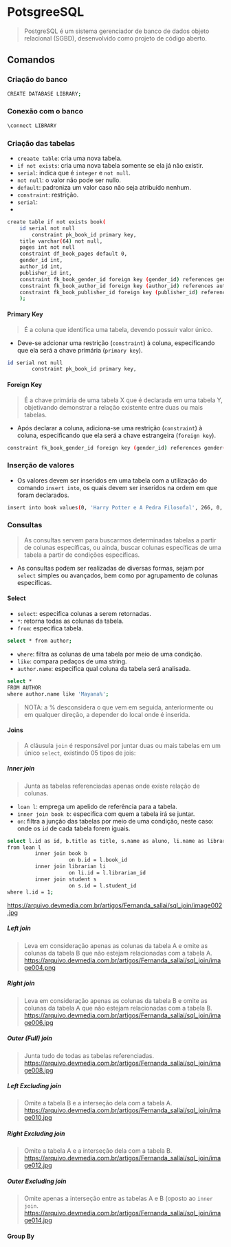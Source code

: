 # PotsgreeSQL
> PostgreSQL é um sistema gerenciador de banco de dados objeto relacional (SGBD), desenvolvido como projeto de código aberto.

## Comandos

### Criação do banco
```bash 
CREATE DATABASE LIBRARY;
```

### Conexão com o banco
```bash 
\connect LIBRARY
```

### Criação das tabelas
* ```creaate table```: cria uma nova tabela.
* ```if not exists```: cria uma nova tabela somente se ela já não existir.
* ```serial```: indica que é ```integer``` e ```not null```.
* ```not null```: o valor não pode ser nullo.
* ```default```: padroniza um valor caso não seja atribuído nenhum.
* ```constraint```: restrição. 
* ```serial```:
* 
```bash 
create table if not exists book(
    id serial not null
        constraint pk_book_id primary key,
    title varchar(64) not null,
    pages int not null
    constraint df_book_pages default 0,
    gender_id int,
    author_id int,
    publisher_id int,
    constraint fk_book_gender_id foreign key (gender_id) references gender(id),
    constraint fk_book_author_id foreign key (author_id) references author(id),
    constraint fk_book_publisher_id foreign key (publisher_id) references publisher(id)
    );
```

#### Primary Key
> É a coluna que identifica uma tabela, devendo possuir valor único. 
* Deve-se adcionar uma restrição (```constraint```) à coluna, especificando que ela será a chave primária (```primary key```). 
```bash 
id serial not null
        constraint pk_book_id primary key,
```

#### Foreign Key
> É a chave primária de uma tabela X que é declarada em uma tabela Y, objetivando demonstrar a relação existente entre duas ou mais tabelas. 
* Após declarar a coluna, adiciona-se uma  restrição (```constraint```) à coluna, especificando que ela será a chave estrangeira (```foreign key```). 
```bash 
constraint fk_book_gender_id foreign key (gender_id) references gender(id),
```

### Inserção de valores
* Os valores devem ser inseridos em uma tabela com a utilização do comando ```insert into```, os quais devem ser inseridos na ordem em que foram declarados.
```bash 
insert into book values(0, 'Harry Potter e A Pedra Filosofal', 266, 0, 0, 1);
```

### Consultas 
> As consultas servem para buscarmos determinadas tabelas a partir de colunas específicas, ou ainda, buscar colunas específicas de uma tabela a partir de condições específicas.
* As consultas podem ser realizadas de diversas formas, sejam por ```select``` simples ou avançados, bem como por agrupamento de colunas específicas.

#### Select
* ```select```: especifica colunas a serem retornadas.
* ```*```: retorna todas as colunas da tabela.
* ```from```: especifica tabela.

```bash 
select * from author;
```

* ```where```: filtra as colunas de uma tabela por meio de uma condição.
* ```like```: compara pedaços de uma string. 
* ```author.name```: especifica qual coluna da tabela será analisada. 
```bash 
select *
FROM AUTHOR
where author.name like 'Mayana%';
```
> NOTA: a % desconsidera o que vem em seguida, anteriormente ou em qualquer direção, a depender do local onde é inserida. 

#### Joins 
> A cláusula ```join``` é responsável por juntar duas ou mais tabelas em um único ```select```, existindo 05 tipos de jois:

##### Inner join
> Junta as tabelas referenciadas apenas onde existe relação de colunas. 
* ```loan l```: emprega um apelido de referência para a tabela.
* ```inner join book b```: especifica com quem a tabela irá se juntar.
* ```on```: filtra a junção das tabelas por meio de uma condição, neste caso: onde os ```id``` de cada tabela forem iguais.

```bash 
select l.id as id, b.title as title, s.name as aluno, li.name as librarian
from loan l
         inner join book b
                    on b.id = l.book_id
         inner join librarian li
                    on li.id = l.librarian_id
         inner join student s
                    on s.id = l.student_id
where l.id = 1;
```
https://arquivo.devmedia.com.br/artigos/Fernanda_sallai/sql_join/image002.jpg
##### Left join
> Leva em consideração apenas as colunas da tabela A e omite as colunas da tabela B que não estejam relacionadas com a tabela A. 
https://arquivo.devmedia.com.br/artigos/Fernanda_sallai/sql_join/image004.png

##### Right join
> Leva em consideração apenas as colunas da tabela B e omite as colunas da tabela A que não estejam relacionadas com a tabela B. 
https://arquivo.devmedia.com.br/artigos/Fernanda_sallai/sql_join/image006.jpg

##### Outer (Full) join
> Junta tudo de todas as tabelas referenciadas.
https://arquivo.devmedia.com.br/artigos/Fernanda_sallai/sql_join/image008.jpg

##### Left Excluding join
> Omite a tabela B e a interseção dela com a tabela A. 
https://arquivo.devmedia.com.br/artigos/Fernanda_sallai/sql_join/image010.jpg

##### Right Excluding join
> Omite a tabela A e a interseção dela com a tabela B. 
https://arquivo.devmedia.com.br/artigos/Fernanda_sallai/sql_join/image012.jpg

##### Outer Excluding join
> Omite apenas a interseção entre as tabelas A e B (oposto ao ```inner join```. 
https://arquivo.devmedia.com.br/artigos/Fernanda_sallai/sql_join/image014.jpg

#### Group By
```bash 

```
